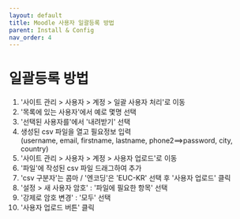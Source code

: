 ```yaml
---
layout: default
title: Moodle 사용자 일괄등록 방법
parent: Install & Config
nav_order: 4
---
```


# 일괄등록 방법

1. '사이트 관리 > 사용자 > 계정 > 일괄 사용자 처리'로 이동
2. '목록에 있는 사용자'에서 예로 몇명 선택
3. '선택된 사용자를'에서 '내려받기' 선택
4. 생성된 csv 파일을 열고 필요정보 입력  
   (username, email, firstname, lastname, phone2==>password, city, country)
5. '사이트 관리 > 사용자 > 계정 > 사용자 업로드'로 이동
6. '파일'에 작성된 csv 파일 드래그하여 추가
7. 'csv 구분자'는 콤마 / '엔코딩'은 'EUC-KR' 선택 후 '사용자 업로드' 클릭
8. '설정 >  새 사용자 암호' : '파일에 필요한 항목' 선택
9. '강제로 암호 변경' : '모두' 선택
10. '사용자 업로드 버튼' 클릭